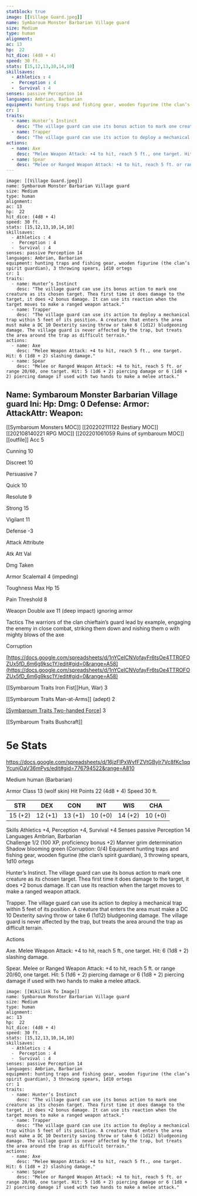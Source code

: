 ```yaml
---
statblock: true
image: [[Village Guard.jpeg]]
name: Symbaroum Monster Barbarian Village guard
size: Medium
type: human
alignment:
ac: 13
hp:  22
hit_dice: (4d8 + 4)
speed: 30 ft.
stats: [15,12,13,10,14,10]
skillsaves:
  - Athletics : 4
  -  Perception : 4
  -  Survival : 4
senses: passive Perception 14
languages: Ambrian, Barbarian
equipment: hunting traps and fishing gear, wooden figurine (the clan’s spirit guardian), 3 throwing spears, 1d10 ortegs
cr: 1
traits:
  - name: Hunter’s Instinct
    desc: "The village guard can use its bonus action to mark one creature as its chosen target. Thea first time it does damage to the target, it does +2 bonus damage. It can use its reaction when the target moves to make a ranged weapon attack."
  - name: Trapper
    desc: "The village guard can use its action to deploy a mechanical trap within 5 feet of its position. A creature that enters the area must make a DC 10 Dexterity saving throw or take 6 (1d12) bludgeoning damage. The village guard is never affected by the trap, but treats the area around the trap as difficult terrain."
actions:
  - name: Axe
    desc: "Melee Weapon Attack: +4 to hit, reach 5 ft., one target. Hit: 6 (1d8 + 2) slashing damage."
  - name: Spear
    desc: "Melee or Ranged Weapon Attack: +4 to hit, reach 5 ft. or range 20/60, one target. Hit: 5 (1d6 + 2) piercing damage or 6 (1d8 + 2) piercing damage if used with two hands to make a melee attack."
---
```

```statblock
image: [[Village Guard.jpeg]]
name: Symbaroum Monster Barbarian Village guard
size: Medium
type: human
alignment:
ac: 13
hp:  22
hit_dice: (4d8 + 4)
speed: 30 ft.
stats: [15,12,13,10,14,10]
skillsaves:
  - Athletics : 4
  -  Perception : 4
  -  Survival : 4
senses: passive Perception 14
languages: Ambrian, Barbarian
equipment: hunting traps and fishing gear, wooden figurine (the clan’s spirit guardian), 3 throwing spears, 1d10 ortegs
cr: 1
traits:
  - name: Hunter’s Instinct
    desc: "The village guard can use its bonus action to mark one creature as its chosen target. Thea first time it does damage to the target, it does +2 bonus damage. It can use its reaction when the target moves to make a ranged weapon attack."
  - name: Trapper
    desc: "The village guard can use its action to deploy a mechanical trap within 5 feet of its position. A creature that enters the area must make a DC 10 Dexterity saving throw or take 6 (1d12) bludgeoning damage. The village guard is never affected by the trap, but treats the area around the trap as difficult terrain."
actions:
  - name: Axe
    desc: "Melee Weapon Attack: +4 to hit, reach 5 ft., one target. Hit: 6 (1d8 + 2) slashing damage."
  - name: Spear
    desc: "Melee or Ranged Weapon Attack: +4 to hit, reach 5 ft. or range 20/60, one target. Hit: 5 (1d6 + 2) piercing damage or 6 (1d8 + 2) piercing damage if used with two hands to make a melee attack."
```

Name: Symbaroum Monster Barbarian Village guard
Ini: 
Hp: 
Dmg: 0
Defense: 
Armor: 
AttackAttr: 
Weapon: 
---
[[Symbaroum Monsters MOC]]
[[202202111122 Bestiary MOC]]
[[202108140221 RPG MOC]]
[[202201061059 Ruins of symbaroum MOC]]
[[outfile]]
Acc 5

Cunning 10

Discreet 10

Persuasive 7

Quick 10

Resolute 9

Strong 15

Vigilant 11

Defense -3

Attack Attribute

Atk Att Val

Dmg Taken

Armor Scalemail 4 (impeding)

Toughness Max Hp 15

Pain Threshold 8

Weaopn Double axe 11 (deep impact) ignoring armor

Tactics The warriors of the clan chieftain’s guard lead by example, engaging the enemy in close combat, striking them down and nishing them o with mighty blows of the axe

Corruption

[https://docs.google.com/spreadsheets/d/1nYCeICNVofayFr6tsOe4TTROFOZUx5fD_6m6g9ksc1Y/edit#gid=0&range=A58](https://docs.google.com/spreadsheets/d/1nYCeICNVofayFr6tsOe4TTROFOZUx5fD_6m6g9ksc1Y/edit#gid=0&range=A58)

[[Symbaroum Traits Iron Fist]]Hun, War) 3

[[Symbaroum Traits Man-at-Arms]] (adept) 2

[[Symbaroum Traits Two-handed Force]](War) 3

[[Symbaroum Traits Bushcraft]]

# 5e Stats 
https://docs.google.com/spreadsheets/d/16jzFlPxWvfFZVtGBylr7Vc8fKc1qqYcunjOaV36mPys/edit#gid=776794522&range=A810

 

Medium human (Barbarian)

 

Armor Class 13 (wolf skin) 
Hit Points 22 (4d8 + 4) 
Speed 30 ft.

 

| STR     | DEX     | CON     | INT     | WIS     | CHA     |
| ------- | ------- | ------- | ------- | ------- | ------- |
| 15 (+2) | 12 (+1) | 13 (+1) | 10 (+0) | 14 (+2) | 10 (+0) |



 

Skills Athletics +4, Perception +4, Survival +4 
Senses passive Perception 14  
Languages Ambrian, Barbarian  
Challenge 1/2 (100 XP, proficiency bonus +2)
Manner grim determination
Shadow blooming green (Corruption: 0/4) 
Equipment hunting traps and fishing gear, wooden figurine (the clan’s spirit guardian), 3 throwing spears, 1d10 ortegs

 

Hunter’s Instinct. The village guard can use its bonus action to mark one creature as its chosen target. Thea first time it does damage to the target, it does +2 bonus damage. It can use its reaction when the target moves to make a ranged weapon attack. 

Trapper. The village guard can use its action to deploy a mechanical trap within 5 feet of its position. A creature that enters the area must make a DC 10 Dexterity saving throw or take 6 (1d12) bludgeoning damage. The village guard is never affected by the trap, but treats the area around the trap as difficult terrain.

Actions

Axe. Melee Weapon Attack: +4 to hit, reach 5 ft., one target. Hit: 6 (1d8 + 2) slashing damage.

Spear. Melee or Ranged Weapon Attack: +4 to hit, reach 5 ft. or range 20/60, one target. Hit: 5 (1d6 + 2) piercing damage or 6 (1d8 + 2) piercing damage if used with two hands to make a melee attack.

```statblock
image: [[Wikilink To Image]]
name: Symbaroum Monster Barbarian Village guard
size: Medium
type: human
alignment:
ac: 13
hp:  22
hit_dice: (4d8 + 4)
speed: 30 ft.
stats: [15,12,13,10,14,10]
skillsaves:
  - Athletics : 4
  -  Perception : 4
  -  Survival : 4
senses: passive Perception 14
languages: Ambrian, Barbarian
equipment: hunting traps and fishing gear, wooden figurine (the clan’s spirit guardian), 3 throwing spears, 1d10 ortegs
cr: 1
traits:
  - name: Hunter’s Instinct
    desc: "The village guard can use its bonus action to mark one creature as its chosen target. Thea first time it does damage to the target, it does +2 bonus damage. It can use its reaction when the target moves to make a ranged weapon attack."
  - name: Trapper
    desc: "The village guard can use its action to deploy a mechanical trap within 5 feet of its position. A creature that enters the area must make a DC 10 Dexterity saving throw or take 6 (1d12) bludgeoning damage. The village guard is never affected by the trap, but treats the area around the trap as difficult terrain."
actions:
  - name: Axe
    desc: "Melee Weapon Attack: +4 to hit, reach 5 ft., one target. Hit: 6 (1d8 + 2) slashing damage."
  - name: Spear
    desc: "Melee or Ranged Weapon Attack: +4 to hit, reach 5 ft. or range 20/60, one target. Hit: 5 (1d6 + 2) piercing damage or 6 (1d8 + 2) piercing damage if used with two hands to make a melee attack."
```